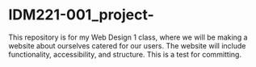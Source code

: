 # IDM221-001_project-
This repository is for my Web Design 1 class, where we will be making a website about ourselves catered for our users.  The website will include functionality, accessibility, and structure. 
This is a test for committing. 
